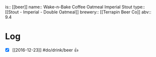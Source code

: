 is:: [[beer]]
name:: Wake-n-Bake Coffee Oatmeal Imperial Stout
type:: [[Stout - Imperial - Double Oatmeal]]
brewery:: [[Terrapin Beer Co]]
abv:: 9.4

# Log
- [x] [[2016-12-23]] #do/drink/beer 👍
